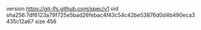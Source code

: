 version https://git-lfs.github.com/spec/v1
oid sha256:7df6123a79f725e5bad26febac4f43c54c42be53876d0d4b490eca3435c12a67
size 456
